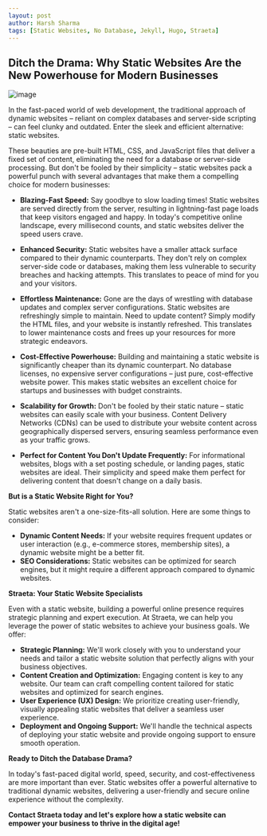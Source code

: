 ```yaml
---
layout: post
author: Harsh Sharma
tags: [Static Websites, No Database, Jekyll, Hugo, Straeta]
---
```


## Ditch the Drama: Why Static Websites Are the New Powerhouse for Modern Businesses

![image](https://github.com/Straeta/Straeta.github.io/assets/166930479/9b99bab3-b090-4b73-a7b4-2e7323bc0e1a)


In the fast-paced world of web development, the traditional approach of dynamic websites –  reliant on complex databases and server-side scripting – can feel clunky and outdated. Enter the sleek and efficient alternative: static websites. 

These beauties are pre-built HTML, CSS, and JavaScript files that deliver a fixed set of content, eliminating the need for a database or server-side processing. But don't be fooled by their simplicity – static websites pack a powerful punch with several advantages that make them a compelling choice for modern businesses:

* **Blazing-Fast Speed:** Say goodbye to slow loading times! Static websites are served directly from the server, resulting in lightning-fast page loads that keep visitors engaged and happy. In today's competitive online landscape, every millisecond counts, and static websites deliver the speed users crave.

* **Enhanced Security:**  Static websites have a smaller attack surface compared to their dynamic counterparts. They don't rely on complex server-side code or databases, making them less vulnerable to security breaches and hacking attempts. This translates to peace of mind for you and your visitors. 

* **Effortless Maintenance:**  Gone are the days of wrestling with database updates and complex server configurations. Static websites are refreshingly simple to maintain. Need to update content? Simply modify the HTML files, and your website is instantly refreshed.  This translates to lower maintenance costs and frees up your resources for more strategic endeavors.

* **Cost-Effective Powerhouse:**  Building and maintaining a static website is significantly cheaper than its dynamic counterpart. No database licenses, no expensive server configurations – just pure, cost-effective website power. This makes static websites an excellent choice for startups and businesses with budget constraints. 

* **Scalability for Growth:**  Don't be fooled by their static nature – static websites can easily scale with your business. Content Delivery Networks (CDNs) can be used to distribute your website content across geographically dispersed servers, ensuring seamless performance even as your traffic grows. 

* **Perfect for Content You Don't Update Frequently:**  For informational websites, blogs with a set posting schedule, or landing pages, static websites are ideal. Their simplicity and speed make them perfect for delivering content that doesn't change on a daily basis. 

**But is a Static Website Right for You?**

Static websites aren't a one-size-fits-all solution.  Here are some things to consider:

* **Dynamic Content Needs:**  If your website requires frequent updates or user interaction (e.g., e-commerce stores, membership sites), a dynamic website might be a better fit.
* **SEO Considerations:**   Static websites can be optimized for search engines, but it might require a different approach compared to dynamic websites. 

**Straeta: Your Static Website Specialists**

Even with a static website, building a powerful online presence requires strategic planning and expert execution. At Straeta, we can help you leverage the power of static websites to achieve your business goals.  We offer:

* **Strategic Planning:**  We'll work closely with you to understand your needs and tailor a static website solution that perfectly aligns with your business objectives.
* **Content Creation and Optimization:**  Engaging content is key to any website. Our team can craft compelling content tailored for static websites and optimized for search engines.
* **User Experience (UX) Design:** We prioritize creating user-friendly, visually appealing static websites that deliver a seamless user experience. 
* **Deployment and Ongoing Support:** We'll handle the technical aspects of deploying your static website and provide ongoing support to ensure smooth operation.

**Ready to Ditch the Database Drama?**

In today's fast-paced digital world, speed, security, and cost-effectiveness are more important than ever. Static websites offer a powerful alternative to traditional dynamic websites, delivering a user-friendly and secure online experience without the complexity.  

**Contact Straeta today and let's explore how a static website can empower your business to thrive in the digital age!** 
